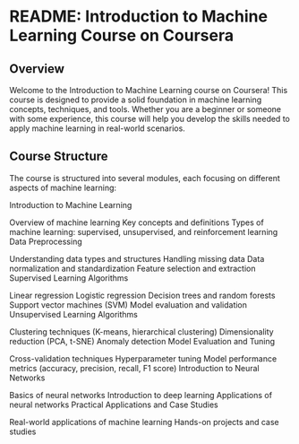 # README: Introduction to Machine Learning Course on Coursera
## Overview
Welcome to the Introduction to Machine Learning course on Coursera! This course is designed to provide a solid foundation in machine learning concepts, techniques, and tools. Whether you are a beginner or someone with some experience, this course will help you develop the skills needed to apply machine learning in real-world scenarios.

## Course Structure
The course is structured into several modules, each focusing on different aspects of machine learning:

Introduction to Machine Learning

Overview of machine learning
Key concepts and definitions
Types of machine learning: supervised, unsupervised, and reinforcement learning
Data Preprocessing

Understanding data types and structures
Handling missing data
Data normalization and standardization
Feature selection and extraction
Supervised Learning Algorithms

Linear regression
Logistic regression
Decision trees and random forests
Support vector machines (SVM)
Model evaluation and validation
Unsupervised Learning Algorithms

Clustering techniques (K-means, hierarchical clustering)
Dimensionality reduction (PCA, t-SNE)
Anomaly detection
Model Evaluation and Tuning

Cross-validation techniques
Hyperparameter tuning
Model performance metrics (accuracy, precision, recall, F1 score)
Introduction to Neural Networks

Basics of neural networks
Introduction to deep learning
Applications of neural networks
Practical Applications and Case Studies

Real-world applications of machine learning
Hands-on projects and case studies
